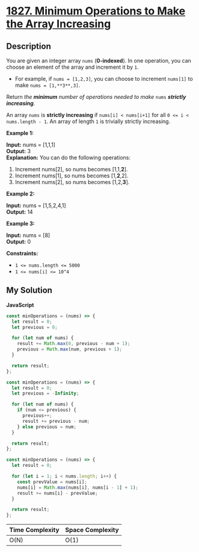 # [1827. Minimum Operations to Make the Array Increasing](https://leetcode.com/problems/minimum-operations-to-make-the-array-increasing)

## Description

You are given an integer array `nums` (**0-indexed**). In one operation, you can choose an element of the array and increment it by `1`.

- For example, if `nums = [1,2,3]`, you can choose to increment `nums[1]` to make `nums = [1,**3**,3]`.

Return _the **minimum** number of operations needed to make_ `nums` _**strictly** **increasing**._

An array `nums` is **strictly increasing** if `nums[i] < nums[i+1]` for all `0 <= i < nums.length - 1`. An array of length `1` is trivially strictly increasing.

**Example 1:**

**Input:** nums = \[1,1,1\]  
**Output:** 3  
**Explanation:** You can do the following operations:

1. Increment nums\[2\], so nums becomes \[1,1,**2**\].
2. Increment nums\[1\], so nums becomes \[1,**2**,2\].
3. Increment nums\[2\], so nums becomes \[1,2,**3**\].

**Example 2:**

**Input:** nums = \[1,5,2,4,1\]  
**Output:** 14

**Example 3:**

**Input:** nums = \[8\]  
**Output:** 0

**Constraints:**

- `1 <= nums.length <= 5000`
- `1 <= nums[i] <= 10^4`

## My Solution

**JavaScript**

```js
const minOperations = (nums) => {
  let result = 0;
  let previous = 0;

  for (let num of nums) {
    result += Math.max(0, previous - num + 1);
    previous = Math.max(num, previous + 1);
  }

  return result;
};
```

```js
const minOperations = (nums) => {
  let result = 0;
  let previous = -Infinity;

  for (let num of nums) {
    if (num <= previous) {
      previous++;
      result += previous - num;
    } else previous = num;
  }

  return result;
};
```

```js
const minOperations = (nums) => {
  let result = 0;

  for (let i = 1; i < nums.length; i++) {
    const prevValue = nums[i];
    nums[i] = Math.max(nums[i], nums[i - 1] + 1);
    result += nums[i] - prevValue;
  }

  return result;
};
```

| Time Complexity | Space Complexity |
| --------------- | ---------------- |
| O(N)            | O(1)             |
